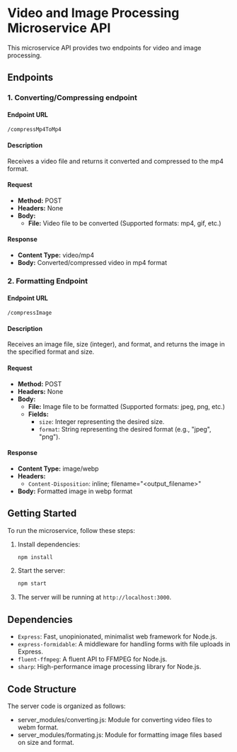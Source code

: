 # Video and Image Processing Microservice API

This microservice API provides two endpoints for video and image processing.

## Endpoints

### 1. Converting/Compressing endpoint

#### Endpoint URL

`/compressMp4ToMp4`

#### Description

Receives a video file and returns it converted and compressed to the mp4 format.

#### Request

- **Method:** POST
- **Headers:** None
- **Body:**
  - **File:** Video file to be converted (Supported formats: mp4, gif, etc.)

#### Response

- **Content Type:** video/mp4
- **Body:** Converted/compressed video in mp4 format

### 2. Formatting Endpoint

#### Endpoint URL

`/compressImage`

#### Description

Receives an image file, size (integer), and format, and returns the image in the specified format and size.

#### Request

- **Method:** POST
- **Headers:** None
- **Body:**
  - **File:** Image file to be formatted (Supported formats: jpeg, png, etc.)
  - **Fields:**
    - `size`: Integer representing the desired size.
    - `format`: String representing the desired format (e.g., "jpeg", "png").

#### Response

- **Content Type:** image/webp
- **Headers:**
  - `Content-Disposition`: inline; filename="<output_filename>"
- **Body:** Formatted image in webp format

## Getting Started

To run the microservice, follow these steps:

1. Install dependencies:

   ```bash
   npm install

   ```

2. Start the server:

   ```bash
   npm start

   ```

3. The server will be running at `http://localhost:3000`.

## Dependencies

- `Express`: Fast, unopinionated, minimalist web framework for Node.js.
- `express-formidable`: A middleware for handling forms with file uploads in Express.
- `fluent-ffmpeg`: A fluent API to FFMPEG for Node.js.
- `sharp`: High-performance image processing library for Node.js.

## Code Structure

The server code is organized as follows:

- server_modules/converting.js: Module for converting video files to webm format.
- server_modules/formating.js: Module for formatting image files based on size and format.
